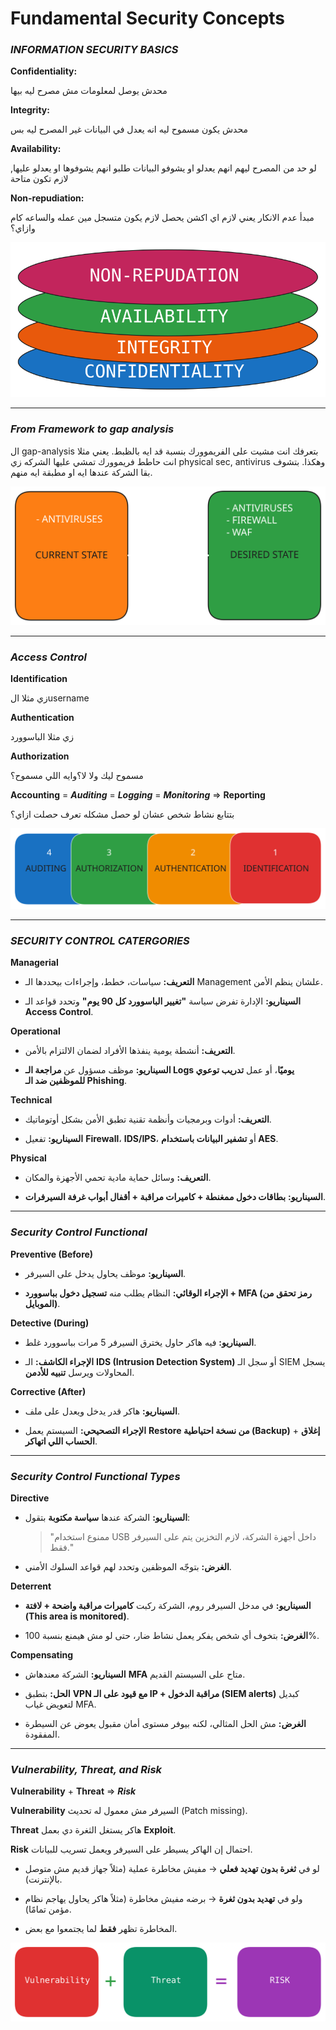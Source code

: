 # Fundamental Security Concepts
### ***INFORMATION SECURITY BASICS***
**Confidentiality:** 

محدش يوصل لمعلومات مش مصرح ليه بيها

**Integrity:**

محدش يكون مسموح ليه انه يعدل في البيانات غير المصرح ليه بس

**Availability:**

لو حد من المصرح ليهم انهم يعدلو او يشوفو البيانات طلبو انهم يشوفوها او يعدلو عليها, لازم تكون متاحة

**Non-repudiation:**

مبدأ عدم الانكار يعني لازم اي اكشن يحصل لازم يكون متسجل مين عمله والساعه كام وازاي؟

<p align ="center">
    <img src= "../photo/ciaa.svg" alt = "framework gap"
</p>
    
---
### ***From Framework to gap analysis***
ال gap-analysis بتعرفك انت مشيت على الفريموورك بنسبة قد ايه بالظبط. يعني مثلا انت حاطط فريموورك تمشي عليها الشركه زي physical sec, antivirus وهكذا. بتشوف بقا الشركة عندها ايه او مطبقة ايه منهم.
<p align ="center">
    <img src= "../photo/frameworkgap.svg" alt = "framework gap"
</p>

---
### ***Access Control***
**Identification**

زي مثلا الusername 

**Authentication**

زي مثلا الباسوورد 

**Authorization** 

مسموح ليك ولا لا؟وايه اللي مسموح؟

**Accounting**  = ***Auditing*** = ***Logging*** = ***Monitoring*** => **Reporting**

بتتابع نشاط شخص عشان لو حصل مشكله تعرف حصلت ازاي؟
<p align ="center">
    <img src= "../photo/access_control.svg" alt = "framework gap"
</p>


---
### ***SECURITY CONTROL CATERGORIES***
**Managerial**
- **التعريف:** سياسات، خطط، وإجراءات بيحددها الـ Management علشان ينظم الأمن.
    
- **السيناريو:** الإدارة تفرض سياسة **"تغيير الباسوورد كل 90 يوم"** وتحدد قواعد الـ **Access Control**.

**Operational**
- **التعريف:** أنشطة يومية ينفذها الأفراد لضمان الالتزام بالأمن.
    
- **السيناريو:** موظف مسؤول عن **مراجعة الـ Logs يوميًا**، أو عمل **تدريب توعوي للموظفين ضد الـ Phishing**.

**Technical**
- **التعريف:** أدوات وبرمجيات وأنظمة تقنية تطبق الأمن بشكل أوتوماتيك.
    
- **السيناريو:** تفعيل **Firewall**، **IDS/IPS**، أو **تشفير البيانات باستخدام AES**.

**Physical**
- **التعريف:** وسائل حماية مادية تحمي الأجهزة والمكان.
    
- **السيناريو:** **بطاقات دخول ممغنطة + كاميرات مراقبة + أقفال أبواب غرفة السيرفرات**.

---
### ***Security Control Functional***
**Preventive (Before)**
- **السيناريو:** موظف يحاول يدخل على السيرفر.
    
- **الإجراء الوقائي:** النظام يطلب منه **تسجيل دخول بباسوورد + MFA (رمز تحقق من الموبايل)**.

**Detective (During)**
- **السيناريو:** فيه هاكر حاول يخترق السيرفر 5 مرات بباسوورد غلط.
    
- **الإجراء الكاشف:** الـ **IDS (Intrusion Detection System)** أو سجل الـ SIEM يسجل المحاولات ويرسل **تنبيه للأدمن**.

**Corrective (After)**
- **السيناريو:** هاكر قدر يدخل ويعدل على ملف.
    
- **الإجراء التصحيحي:** السيستم يعمل **Restore من نسخة احتياطية (Backup)** + **إغلاق الحساب اللي اتهاكر**.

---
### ***Security Control Functional Types***
**Directive**
- **السيناريو:** الشركة عندها **سياسة مكتوبة** بتقول:
    
    > "ممنوع استخدام USB داخل أجهزة الشركة، لازم التخزين يتم على السيرفر فقط."
    
- **الغرض:** بتوجّه الموظفين وتحدد لهم قواعد السلوك الأمني.

**Deterrent**
- **السيناريو:** في مدخل السيرفر روم، الشركة ركبت **كاميرات مراقبة واضحة + لافتة (This area is monitored)**.
    
- **الغرض:** بتخوف أي شخص يفكر يعمل نشاط ضار، حتى لو مش هيمنع بنسبة 100%.

**Compensating**
- **السيناريو:** الشركة معندهاش **MFA** متاح على السيستم القديم.
    
- **الحل:** بتطبق **VPN مع قيود على الـ IP + مراقبة الدخول (SIEM alerts)** كبديل لتعويض غياب MFA.
    
- **الغرض:** مش الحل المثالي، لكنه بيوفر مستوى أمان مقبول يعوض عن السيطرة المفقودة.

---
### ***Vulnerability, Threat, and Risk***
**Vulnerability** + **Threat** => ***Risk***

**Vulnerability**
السيرفر مش معمول له تحديث (Patch missing).

**Threat**
هاكر يستغل الثغرة دي بعمل **Exploit**.

**Risk**
احتمال إن الهاكر يسيطر على السيرفر ويعمل تسريب للبيانات.

- لو في **ثغرة بدون تهديد فعلي** → مفيش مخاطرة عملية (مثلاً جهاز قديم مش متوصل بالإنترنت).
    
- ولو في **تهديد بدون ثغرة** → برضه مفيش مخاطرة (مثلاً هاكر يحاول يهاجم نظام مؤمن تمامًا).
    
- المخاطرة تظهر **فقط** لما يجتمعوا مع بعض.


<p align ="center">
    <img src= "../photo/risk.svg" alt = "framework gap"
</p>

